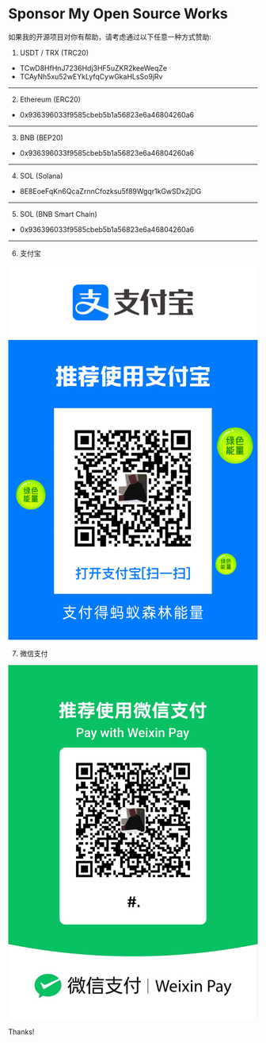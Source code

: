 # Sponsor My Open Source Works

如果我的开源项目对你有帮助，请考虑通过以下任意一种方式赞助:

1.  USDT / TRX (TRC20)
- TCwD8HfHnJ7236Hdj3HF5uZKR2keeWeqZe
- TCAyNh5xu52wEYkLyfqCywGkaHLsSo9jRv

---

2. Ethereum (ERC20)
- 0x936396033f9585cbeb5b1a56823e6a46804260a6

---

3. BNB (BEP20)
- 0x936396033f9585cbeb5b1a56823e6a46804260a6

---

4. SOL (Solana)
- 8E8EoeFqKn6QcaZrnnCfozksu5f89Wgqr1kGwSDx2jDG

---

5. SOL (BNB Smart Chain)
- 0x936396033f9585cbeb5b1a56823e6a46804260a6

---

6. 支付宝

![支付宝](images/alipay.PNG)

7. 微信支付

![微信支付](images/wechat.JPG)

Thanks!

